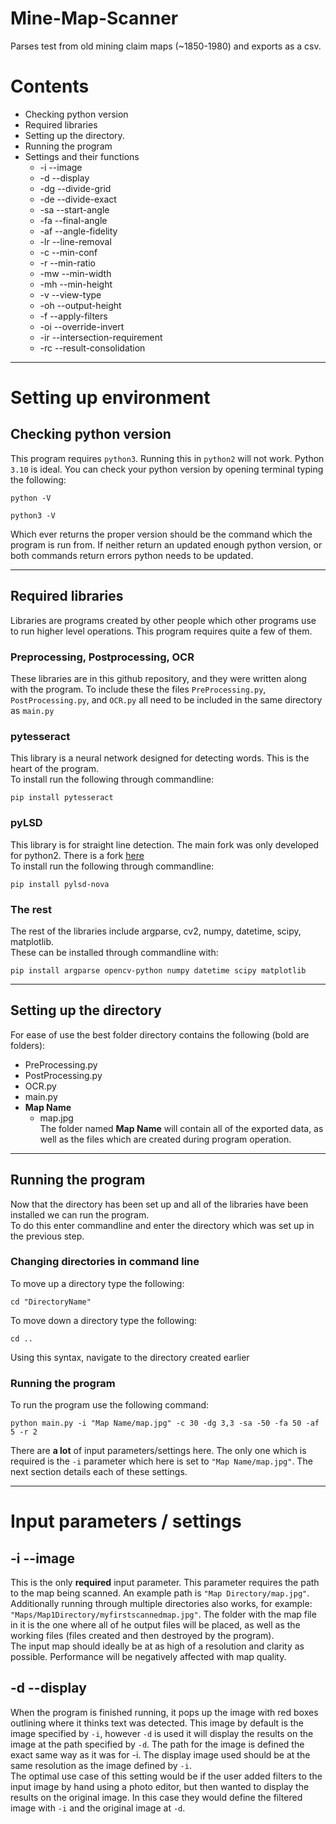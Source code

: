 # Mine-Map-Scanner
Parses test from old mining claim maps (~1850-1980) and exports as a csv.

# Contents
* Checking python version
* Required libraries
* Setting up the directory.
* Running the program
* Settings and their functions
  * -i --image
  * -d --display
  * -dg --divide-grid
  * -de --divide-exact
  * -sa --start-angle
  * -fa --final-angle
  * -af --angle-fidelity
  * -lr --line-removal
  * -c --min-conf
  * -r --min-ratio
  * -mw --min-width
  * -mh --min-height
  * -v --view-type
  * -oh --output-height
  * -f --apply-filters
  * -oi --override-invert
  * -ir --intersection-requirement
  * -rc --result-consolidation
---
# Setting up environment
## Checking python version
This program requires `python3`. Running this in `python2` will not work. Python `3.10` is ideal.
You can check your python version by opening terminal typing the following:
````
python -V
````
    python3 -V

Which ever returns the proper version should be the command which the program is run from.
If neither return an updated enough python version, or both commands return errors python needs to be updated.

---
## Required libraries
Libraries are programs created by other people which other programs use to run higher level operations. This program requires quite a few of them.
### Preprocessing, Postprocessing, OCR
These libraries are in this github repository, and they were written along with the program. To include these the files `PreProcessing.py`, `PostProcessing.py`, and `OCR.py` all need to be included in the same directory as `main.py`
### pytesseract
This library is a neural network designed for detecting words. This is the heart of the program.  
To install run the following through commandline:
```
pip install pytesseract
```
### pyLSD
This library is for straight line detection. The main fork was only developed for python2. There is a fork [here](https://github.com/AndranikSargsyan/pylsd-nova)  
To install run the following through commandline:
```
pip install pylsd-nova
```
### The rest
The rest of the libraries include argparse, cv2, numpy, datetime, scipy, matplotlib.  
These can be installed through commandline with:
```
pip install argparse opencv-python numpy datetime scipy matplotlib
```

---
## Setting up the directory
For ease of use the best folder directory contains the following (bold are folders):  
* PreProcessing.py
* PostProcessing.py
* OCR.py
* main.py
* **Map Name**
  * map.jpg  
The folder named **Map Name** will contain all of the exported data, as well as the files which are created during program operation.

---
## Running the program
Now that the directory has been set up and all of the libraries have been installed we can run the program.  
To do this enter commandline and enter the directory which was set up in the previous step.
### Changing directories in command line
To move up a directory type the following:
```
cd "DirectoryName"
```
To move down a directory type the following:
```
cd ..
```
Using this syntax, navigate to the directory created earlier
### Running the program
To run the program use the following command:
```
python main.py -i "Map Name/map.jpg" -c 30 -dg 3,3 -sa -50 -fa 50 -af 5 -r 2
```
There are **a lot** of input parameters/settings here. The only one which is required is the `-i` parameter which here is set to `"Map Name/map.jpg"`. The next section details each of these settings.

---
# Input parameters / settings
## -i --image
This is the only **required** input parameter. This parameter requires the path to the map being scanned. An example path is `"Map Directory/map.jpg"`. Additionally running through multiple directories also works, for example: `"Maps/Map1Directory/myfirstscannedmap.jpg"`. The folder with the map file in it is the one where all of he output files will be placed, as well as the working files (files created and then destroyed by the program).  
The input map should ideally be at as high of a resolution and clarity as possible. Performance will be negatively affected with map quality.
## -d --display
When the program is finished running, it pops up the image with red boxes outlining where it thinks text was detected. This image by default is the image specified by `-i`, however `-d` is used it will display the results on the image at the path specified by `-d`. The path for the image is defined the exact same way as it was for -i. The display image used should be at the same resolution as the image defined by `-i`.  
The optimal use case of this setting would be if the user added filters to the input image by hand using a photo editor, but then wanted to display the results on the original image. In this case they would define the filtered image with `-i` and the original image at `-d`. 
